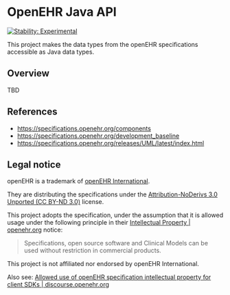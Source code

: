 # OpenEHR Java API

[![Stability: Experimental](https://masterminds.github.io/stability/experimental.svg)](https://masterminds.github.io/stability/experimental.html)

This project makes the data types from the openEHR specifications accessible as Java data types.

## Overview

TBD

## References

- https://specifications.openehr.org/components
- https://specifications.openehr.org/development_baseline
- https://specifications.openehr.org/releases/UML/latest/index.html

## Legal notice

openEHR is a trademark of [openEHR International](https://openehr.org/about/contacts).

They are distributing the specifications under the [Attribution-NoDerivs 3.0 Unported (CC BY-ND 3.0)](https://creativecommons.org/licenses/by-nd/3.0/deed.en_GB) license.

This project adopts the specification, under the assumption that it is allowed usage under the following principle in their [Intellectual Property | openehr.org](https://openehr.org/governance/intellectual_property) notice:

> Specifications, open source software and Clinical Models can be used without restriction in commercial products.

This project is not affiliated nor endorsed by openEHR International.

Also see: [Allowed use of openEHR specification intellectual property for client SDKs | discourse.openehr.org](https://discourse.openehr.org/t/allowed-use-of-openehr-specification-intellectual-property-for-client-sdks/4001/1)
